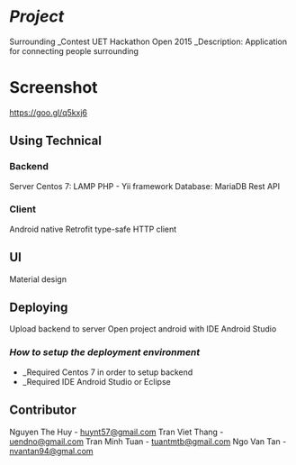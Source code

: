 # _Project_
Surrounding
_Contest UET Hackathon Open 2015
_Description: Application for connecting people surrounding

# Screenshot
https://goo.gl/q5kxj6

## Using Technical

### Backend
Server Centos 7: LAMP
PHP - Yii framework
Database: MariaDB
Rest API
### Client
Android native
Retrofit type-safe HTTP client

## UI
Material design

## Deploying
Upload backend to server
Open project android with IDE Android Studio
### _How to setup the deployment environment_

- _Required Centos 7 in order to setup backend
- _Required IDE Android Studio or Eclipse
## Contributor
Nguyen The Huy - huynt57@gmail.com
Tran Viet Thang - uendno@gmail.com
Tran Minh Tuan - tuantmtb@gmail.com
Ngo Van Tan - nvantan94@gmal.com
